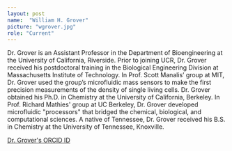 ```yaml
---
layout: post
name:  "William H. Grover"
picture: "wgrover.jpg"
role: "Current"
---
```

Dr. Grover is an Assistant Professor in the Department of Bioengineering at the University of California, Riverside.  Prior to joining UCR, Dr. Grover received his postdoctoral training in the Biological Engineering Division at Massachusetts Institute of Technology.  In Prof. Scott Manalis’ group at MIT, Dr. Grover used the group’s microfluidic mass sensors to make the first precision measurements of the density of single living cells.  Dr. Grover obtained his Ph.D. in Chemistry at the University of California, Berkeley.  In Prof. Richard Mathies' group at UC Berkeley, Dr. Grover developed microfluidic "processors" that bridged the chemical, biological, and computational sciences.  A native of Tennessee, Dr. Grover received his B.S. in Chemistry at the University of Tennessee, Knoxville. 

[Dr. Grover's ORCID ID](http://orcid.org/0000-0001-6854-8951)